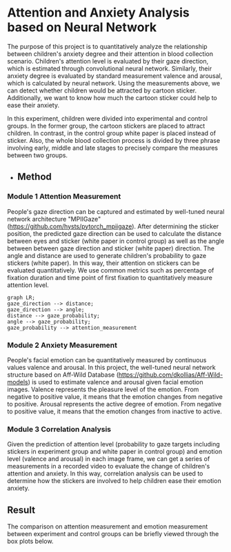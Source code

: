 # Attention and Anxiety Analysis based on Neural Network

The purpose of this project is to quantitatively analyze the relationship between children's anxiety degree and their attention in blood collection scenario. Children's attention level is evaluated by their gaze direction, which is estimated through convolutional neural network.  Similarly, their anxiety degree is evaluated by standard measurement valence and arousal, which is calculated by neural network. Using the measurements above, we can detect whether children would be attracted by cartoon sticker. Additionally, we want to know how much the cartoon sticker could help to ease their anxiety.



In this experiment, children were divided into experimental and control groups. In the former group, the cartoon stickers are placed to attract children. In contrast, in the control group white paper is placed instead of sticker.  Also, the whole blood collection process is divided by three phrase involving early, middle and late stages to precisely compare the measures between two groups.

- ## Method

### Module 1  Attention Measurement

People's gaze direction can be captured and estimated by well-tuned neural network architecture "MPIIGaze" (https://github.com/hysts/pytorch_mpiigaze). After determining the sticker position, the predicted gaze direction can be used to calculate the distance between eyes and sticker (white paper in control group) as well as the angle between between gaze direction and sticker (white paper) direction. The angle and distance are used to generate children's probability to gaze stickers (white paper). In this way, their attention on stickers can be evaluated quantitatively. We use common metrics such as percentage of fixation duration and time point of first fixation to quantitatively measure attention level. 

```mermaid
graph LR;
gaze_direction --> distance;
gaze_direction --> angle;
distance --> gaze_probability;
angle --> gaze_probability;
gaze_probability --> attention_measurement

```



### Module 2 Anxiety Measurement

People's facial emotion can be quantitatively measured by continuous values valence and arousal. In this project, the well-tuned neural network structure based on Aff-Wild Database (https://github.com/dkollias/Aff-Wild-models) is used to estimate valence and arousal given facial emotion images. Valence represents the pleasure level of the emotion. From negative to positive value, it means that the emotion changes from negative to positive. Arousal represents the active degree of emotion.  From negative to positive value, it means that the emotion changes from inactive to active.

### Module 3 Correlation Analysis

Given the prediction of attention level (probability to gaze targets including stickers in experiment group and white paper in control group) and emotion level (valence and arousal) in each image frame, we can get a series of measurements in a recorded video to evaluate the change of children's attention and anxiety. In this way, correlation analysis can be used to determine how the stickers are involved to help children ease their emotion anxiety.

## Result

The comparison on  attention measurement and emotion measurement between experiment and control groups can be briefly viewed through the box plots below. 



